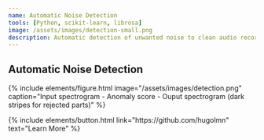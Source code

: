 ```yaml
---
name: Automatic Noise Detection
tools: [Python, scikit-learn, librosa]
image: /assets/images/detection-small.png
description: Automatic detection of unwanted noise to clean audio recordings.
---
```


## Automatic Noise Detection

{% include elements/figure.html image="/assets/images/detection.png" caption="Input spectrogram - Anomaly score - Ouput spectrogram (dark stripes for rejected parts)" %}

<p class="text-center">
{% include elements/button.html link="https://github.com/hugolmn" text="Learn More" %}
</p>
